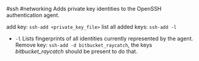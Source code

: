 #ssh #networking 
Adds private key identities to the OpenSSH authentication agent.

add key: `ssh-add <private_key_file>`
list all added keys: `ssh-add -l`
 - `-l`   Lists fingerprints of all identities currently represented by the agent.
 Remove key: `ssh-add -d bitbucket_raycatch`, the keys *bitbucket_raycatch* should be present to do that. 
 